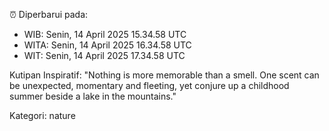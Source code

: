 ⏰ Diperbarui pada:
- WIB: Senin, 14 April 2025 15.34.58 UTC
- WITA: Senin, 14 April 2025 16.34.58 UTC
- WIT: Senin, 14 April 2025 17.34.58 UTC

Kutipan Inspiratif:
"Nothing is more memorable than a smell. One scent can be unexpected, momentary and fleeting, yet conjure up a childhood summer beside a lake in the mountains."


Kategori: nature

